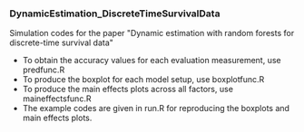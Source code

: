### DynamicEstimation_DiscreteTimeSurvivalData

Simulation codes for the paper "Dynamic estimation with random forests for discrete-time survival data"

- To obtain the accuracy values for each evaluation measurement, use predfunc.R
- To produce the boxplot for each model setup, use boxplotfunc.R
- To produce the main effects plots across all factors, use maineffectsfunc.R
- The example codes are given in run.R for reproducing the boxplots and main effects plots.
